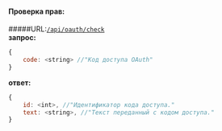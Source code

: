 ﻿#### Проверка прав: 
#####URL:[`/api/oauth/check`](http://funstream.tv/api/oauth/check)  
**запрос:**
```js
{
    code: <string> //"Код доступа OAuth"
}
```
**ответ:**
```js
{
    id: <int>, //"Идентификатор кода доступа."
    text: <string>, //"Текст переданный с кодом доступа."
}
```
